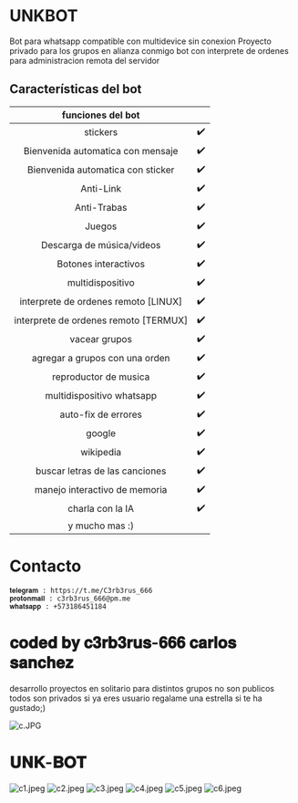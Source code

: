 # UNKBOT
Bot para whatsapp compatible con multidevice sin conexion
Proyecto privado para los grupos en alianza conmigo
bot con interprete de ordenes para administracion remota del servidor


## Características del bot 
|  funciones del bot |                             |
| :---------------------------------------------: | :-----------: |
| stickers|✔️|
| Bienvenida automatica con mensaje|✔️|
| Bienvenida automatica con sticker |✔️|
| Anti-Link|✔️|
| Anti-Trabas |✔️|
| Juegos|✔️|
| Descarga de música/videos|✔️|
| Botones interactivos|✔️|
| multidispositivo|✔️|
| interprete de ordenes  remoto [LINUX] |✔️|
| interprete de ordenes remoto [TERMUX] |✔️|
| vacear grupos |✔️|
| agregar a grupos con una orden |✔️|
| reproductor de musica |✔️|
| multidispositivo whatsapp |✔️|
| auto-fix de errores |✔️|
| google |✔️|
| wikipedia |✔️|
| buscar letras de las canciones |✔️|
| manejo interactivo de memoria |✔️|
| charla con la IA  |✔️|
| y mucho mas :) |


# Contacto
    𝐭𝐞𝐥𝐞𝐠𝐫𝐚𝐦 : https://t.me/C3rb3rus_666
    𝐩𝐫𝐨𝐭𝐨𝐧𝐦𝐚𝐢𝐥 : c3rb3rus_666@pm.me
    𝐰𝐡𝐚𝐭𝐬𝐚𝐩𝐩 : +573186451184

# 𝐜𝐨𝐝𝐞𝐝 𝐛𝐲 𝐜𝟑𝐫𝐛𝟑𝐫𝐮𝐬-𝟔𝟔𝟔 𝐜𝐚𝐫𝐥𝐨𝐬 𝐬𝐚𝐧𝐜𝐡𝐞𝐳
 desarrollo proyectos en solitario para distintos grupos no son publicos todos son privados
 si ya eres usuario regalame una estrella si te ha gustado;)
 
 ![c.JPG](https://github.com/C3rb3rus-666/UNKBOT/blob/main/c.JPG)
 
#  𝐔𝐍𝐊-𝐁𝐎𝐓
 ![c1.jpeg](https://github.com/C3rb3rus-666/UNKBOT/blob/main/c1.jpeg)
 ![c2.jpeg](https://github.com/C3rb3rus-666/UNKBOT/blob/main/c2.jpeg)
 ![c3.jpeg](https://github.com/C3rb3rus-666/UNKBOT/blob/main/c3.jpeg)
 ![c4.jpeg](https://github.com/C3rb3rus-666/UNKBOT/blob/main/c4.jpeg)
 ![c5.jpeg](https://github.com/C3rb3rus-666/UNKBOT/blob/main/c5.jpeg)
 ![c6.jpeg](https://github.com/C3rb3rus-666/UNKBOT/blob/main/c6.jpeg)



